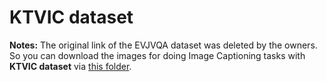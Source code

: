# KTVIC dataset

<!-- ### The original UIT-EVJVQA dataset used for VLSP 2022 – EVJVQA Challenge: Multilingual Visual Question Answering -->

<!-- - [Training data (with full question-answer tuples for MVQA task)](https://drive.google.com/file/d/15aOsBEWWWHI9MoKZBtYg65wwJqtoDVEo/view?usp=sharing) -->

<!-- - [Training images](https://drive.google.com/file/d/1fNwZSxTWUAYW3X6vrlAp5eJ9rNCViUas/view?usp=sharing)

- [Testing images](https://drive.google.com/file/d/1Bv1Wd2Am8Ng87gdCxYs2i0iRYL9lLAiy/view?usp=sharing) -->

**Notes:** The original link of the EVJVQA dataset was deleted by the owners. So you can download the images for doing Image Captioning tasks with **KTVIC dataset** via [this folder](https://drive.google.com/drive/folders/16e8cd3AKusPS1H-h55JModiINM0og-ke?usp=sharing).

